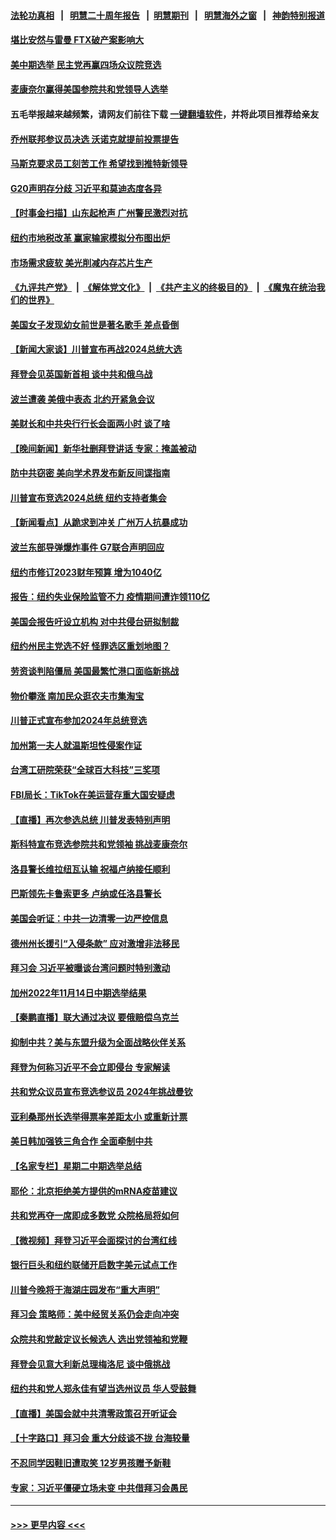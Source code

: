 #### [法轮功真相](https://github.com/gfw-breaker/truth/blob/master/README.md?t=0) &nbsp;&nbsp;|&nbsp;&nbsp; [明慧二十周年报告](https://github.com/gfw-breaker/mh-reports/blob/master/README.md?t=0) &nbsp;&nbsp;|&nbsp;&nbsp;[明慧期刊](https://github.com/gfw-breaker/mh-qikan) &nbsp;&nbsp;|&nbsp;&nbsp; [明慧海外之窗](https://github.com/gfw-breaker/mh-news/blob/master/README.md?t=0) &nbsp;&nbsp;|&nbsp;&nbsp; [神韵特别报道](https://github.com/gfw-breaker/mh-news/blob/master/shenyun.md?t=0)
#### [堪比安然与雷曼 FTX破产案影响大](../pages/nsc412/n13867285.md?t=11170750) 
#### [美中期选举 民主党再赢四场众议院竞选](../pages/nsc412/n13867176.md?t=11170750) 
#### [麦康奈尔赢得美国参院共和党领导人选举](../pages/nsc412/n13867248.md?t=11170750) 
#### 五毛举报越来越频繁，请网友们前往下载 [一键翻墙软件](https://github.com/gfw-breaker/ssr-accounts)，并将此项目推荐给亲友
#### [乔州联邦参议员决选 沃诺克就提前投票提告](../pages/nsc412/n13867167.md?t=11170750) 
#### [马斯克要求员工刻苦工作 希望找到推特新领导](../pages/nsc412/n13867223.md?t=11170750) 
#### [G20声明存分歧 习近平和莫迪态度各异](../pages/nsc412/n13866486.md?t=11170750) 
#### [【时事金扫描】山东起枪声 广州警民激烈对抗](../pages/nsc412/n13867088.md?t=11170750) 
#### [纽约市地税改革 赢家输家模拟分布图出炉](../pages/nsc412/n13866812.md?t=11170750) 
#### [市场需求疲软 美光削减内存芯片生产](../pages/nsc412/n13867219.md?t=11170750) 
#### [《九评共产党》](https://github.com/begood0513/9ping.md/blob/master/README.md) &nbsp;|&nbsp; [《解体党文化》](../../../../jtdwh.md/blob/master/README.md)  &nbsp;|&nbsp; [《共产主义的终极目的》](../../../../gczydzjmd.md/blob/master/README.md) &nbsp;|&nbsp; [《魔鬼在统治我们的世界》](../../../../mgztzwmdsj.md/blob/master/README.md) 
#### [美国女子发现幼女前世是著名歌手 差点昏倒](../pages/nsc412/n13866940.md?t=11170750) 
#### [【新闻大家谈】川普宣布再战2024总统大选](../pages/nsc412/n13867145.md?t=11170750) 
#### [拜登会见英国新首相 谈中共和俄乌战](../pages/nsc412/n13867097.md?t=11170750) 
#### [波兰遭袭 美俄中表态 北约开紧急会议](../pages/nsc412/n13866986.md?t=11170750) 
#### [美财长和中共央行行长会面两小时 谈了啥](../pages/nsc412/n13866773.md?t=11170750) 
#### [【晚间新闻】新华社删拜登讲话 专家：掩盖被动](../pages/nsc412/n13866951.md?t=11170750) 
#### [防中共窃密 美向学术界发布新反间谍指南](../pages/nsc412/n13866884.md?t=11170750) 
#### [川普宣布竞选2024总统 纽约支持者集会](../pages/nsc412/n13866804.md?t=11170750) 
#### [【新闻看点】从跪求到冲关 广州万人抗暴成功](../pages/nsc412/n13866587.md?t=11170750) 
#### [波兰东部导弹爆炸事件 G7联合声明回应](../pages/nsc412/n13866769.md?t=11170750) 
#### [纽约市修订2023财年预算 增为1040亿](../pages/nsc412/n13866786.md?t=11170750) 
#### [报告：纽约失业保险监管不力 疫情期间遭诈领110亿](../pages/nsc412/n13866790.md?t=11170750) 
#### [美国会报告吁设立机构 对中共侵台研拟制裁](../pages/nsc412/n13866774.md?t=11170750) 
#### [纽约州民主党选不好 怪罪选区重划地图？](../pages/nsc412/n13866792.md?t=11170750) 
#### [劳资谈判陷僵局 美国最繁忙港口面临新挑战](../pages/nsc412/n13866803.md?t=11170750) 
#### [物价攀涨 南加民众逛农夫市集淘宝](../pages/nsc412/n13866776.md?t=11170750) 
#### [川普正式宣布参加2024年总统竞选](../pages/nsc412/n13866667.md?t=11170750) 
#### [加州第一夫人就温斯坦性侵案作证](../pages/nsc412/n13866746.md?t=11170750) 
#### [台湾工研院荣获“全球百大科技”三奖项](../pages/nsc412/n13866724.md?t=11170750) 
#### [FBI局长：TikTok在美运营存重大国安疑虑](../pages/nsc412/n13866627.md?t=11170750) 
#### [【直播】再次参选总统 川普发表特别声明](../pages/nsc412/n13865923.md?t=11170750) 
#### [斯科特宣布竞选参院共和党领袖 挑战麦康奈尔](../pages/nsc412/n13866634.md?t=11170750) 
#### [洛县警长维拉纽瓦认输 祝福卢纳接任顺利](../pages/nsc412/n13866710.md?t=11170750) 
#### [巴斯领先卡鲁索更多 卢纳或任洛县警长](../pages/nsc412/n13866688.md?t=11170750) 
#### [美国会听证：中共一边清零一边严控信息](../pages/nsc412/n13866670.md?t=11170750) 
#### [德州州长援引“入侵条款” 应对激增非法移民](../pages/nsc412/n13866651.md?t=11170750) 
#### [拜习会 习近平被曝谈台湾问题时特别激动](../pages/nsc412/n13866581.md?t=11170750) 
#### [加州2022年11月14日中期选举结果](../pages/nsc412/n13866588.md?t=11170750) 
#### [【秦鹏直播】联大通过决议 要俄赔偿乌克兰](../pages/nsc412/n13866612.md?t=11170750) 
#### [抑制中共？美与东盟升级为全面战略伙伴关系](../pages/nsc412/n13866620.md?t=11170750) 
#### [拜登为何称习近平不会立即侵台 专家解读](../pages/nsc412/n13866550.md?t=11170750) 
#### [共和党众议员宣布竞选参议员 2024年挑战曼钦](../pages/nsc412/n13866553.md?t=11170750) 
#### [亚利桑那州长选举得票率差距太小 或重新计票](../pages/nsc412/n13866565.md?t=11170750) 
#### [美日韩加强铁三角合作 全面牵制中共](../pages/nsc412/n13866595.md?t=11170750) 
#### [【名家专栏】星期二中期选举总结](../pages/nsc412/n13866428.md?t=11170750) 
#### [耶伦：北京拒绝美方提供的mRNA疫苗建议](../pages/nsc412/n13866571.md?t=11170750) 
#### [共和党再夺一席即成多数党 众院格局将如何](../pages/nsc412/n13866555.md?t=11170750) 
#### [【微视频】拜登习近平会面探讨的台湾红线](../pages/nsc412/n13866485.md?t=11170750) 
#### [银行巨头和纽约联储开启数字美元试点工作](../pages/nsc412/n13866491.md?t=11170750) 
#### [川普今晚将于海湖庄园发布“重大声明”](../pages/nsc412/n13866535.md?t=11170750) 
#### [拜习会 策略师：美中经贸关系仍会走向冲突](../pages/nsc412/n13866551.md?t=11170750) 
#### [众院共和党敲定议长候选人 选出党领袖和党鞭](../pages/nsc412/n13866530.md?t=11170750) 
#### [拜登会见意大利新总理梅洛尼 谈中俄挑战](../pages/nsc412/n13866529.md?t=11170750) 
#### [纽约共和党人郑永佳有望当选州议员 华人受鼓舞](../pages/nsc412/n13866112.md?t=11170750) 
#### [【直播】美国会就中共清零政策召开听证会](../pages/nsc412/n13865816.md?t=11170750) 
#### [【十字路口】拜习会 重大分歧谈不拢 台海较量](../pages/nsc412/n13866405.md?t=11170750) 
#### [不忍同学因鞋旧遭取笑 12岁男孩赠予新鞋](../pages/nsc412/n13866147.md?t=11170750) 
#### [专家：习近平僵硬立场未变 中共借拜习会愚民](../pages/nsc412/n13866233.md?t=11170750) 

----
#### [ >>> 更早内容 <<< ](../indexes/nsc412-earlier.md)
